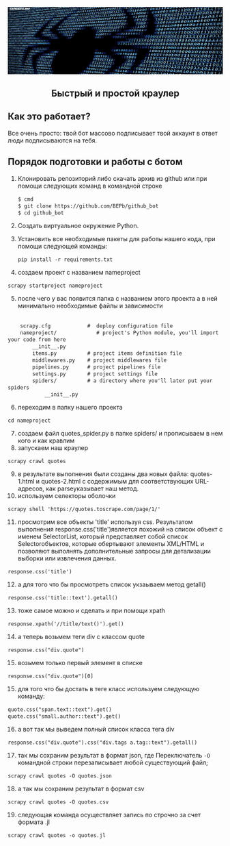 <div align="center">


<img src="img/web_crawler_header.jpg" alt="Bot logo" width="800" height="156.5">

## Быстрый и простой краулер

</div>

## Как это работает?

Все очень просто: твой бот массово подписывает твой аккаунт в ответ люди подписываются на тебя.

## Порядок подготовки и работы с ботом

1. Клонировать репозиторий либо скачать архив из github или при помощи следующих команд в командной строке
   ```commandline
   $ cmd
   $ git clone https://github.com/BEPb/github_bot
   $ cd github_bot
   ```

2. Создать виртуальное окружение Python.
3. Установить все необходимые пакеты для работы нашего кода, при помощи следующей команды:

    ```
    pip install -r requirements.txt
    ```


4. создаем проект с названием nameproject
```commandline
scrapy startproject nameproject
```

5. после чего у вас появится папка с названием этого проекта а в ней минимально необходимые файлы и зависимости
```commandline

    scrapy.cfg            #  deploy configuration file
    nameproject/             # project's Python module, you'll import your code from here
        __init__.py
        items.py          # project items definition file
        middlewares.py    # project middlewares file
        pipelines.py      # project pipelines file
        settings.py       # project settings file
        spiders/          # a directory where you'll later put your spiders
            __init__.py
```
6. переходим в папку нашего проекта
```commandline
cd nameproject
```

7. создаем файл quotes_spider.py в папке spiders/ и прописываем в нем кого и как кравлим
8. запускаем наш краулер
```commandline
scrapy crawl quotes
```
9. в результате выполнения были созданы два новых файла: quotes-1.html и quotes-2.html с содержимым для 
  соответствующих URL-адресов, как parseуказывает наш метод. 
10. используем селекторы оболочки 
```commandline
scrapy shell 'https://quotes.toscrape.com/page/1/'
```
11. просмотрим все объекты 'title' используя css. Результатом выполнения response.css('title')является похожий на 
  список объект с именем SelectorList, который представляет собой список Selectorобъектов, которые обертывают 
  элементы XML/HTML и позволяют выполнять дополнительные запросы для детализации выборки или извлечения данных.  
```commandline
response.css('title')
```
12. а для того что бы просмотреть список укзаываем метод getall()
```commandline
response.css('title::text').getall()
```
13. тоже самое можно и сделать и при помощи xpath
```commandline
response.xpath('//title/text()').get()
```
14. а теперь возьмем теги div с классом quote 
```commandline
response.css("div.quote")
```

15. возьмем только первый элемент в списке
```commandline
response.css("div.quote")[0]
```

15. для того что бы достать в теге класс используем следующую команду:
```commandline
quote.css("span.text::text").get()
quote.css("small.author::text").get()
```
16. а вот так мы выведем полный список класса тега div
```commandline
response.css("div.quote").css("div.tags a.tag::text").getall()
```
17. так мы сохраним результат в формат json, где Переключатель `-O` командной строки перезаписывает любой существующий 
  файл;
```commandline
scrapy crawl quotes -O quotes.json
```
18. а так мы сохраним результат в формат csv
```commandline
scrapy crawl quotes -O quotes.csv
```
19. следующая команда осуществляет запись по строчно за счет формата .jl
```commandline
scrapy crawl quotes -o quotes.jl
```
